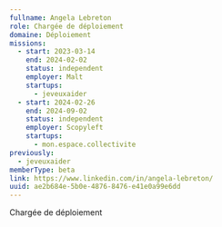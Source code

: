 ```yaml
---
fullname: Angela Lebreton
role: Chargée de déploiement
domaine: Déploiement
missions:
  - start: 2023-03-14
    end: 2024-02-02
    status: independent
    employer: Malt
    startups:
      - jeveuxaider
  - start: 2024-02-26
    end: 2024-09-02
    status: independent
    employer: Scopyleft
    startups:
      - mon.espace.collectivite
previously:
  - jeveuxaider
memberType: beta
link: https://www.linkedin.com/in/angela-lebreton/
uuid: ae2b684e-5b0e-4876-8476-e41e0a99e6dd
---
```

Chargée de déploiement